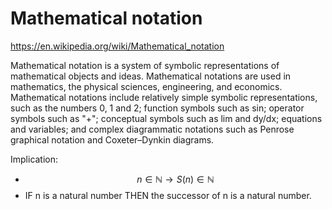 # Mathematical notation

https://en.wikipedia.org/wiki/Mathematical_notation

Mathematical notation is a system of symbolic representations of mathematical objects and ideas. Mathematical notations are used in mathematics, the physical sciences, engineering, and economics. Mathematical notations include relatively simple symbolic representations, such as the numbers 0, 1 and 2; function symbols such as sin; operator symbols such as "+"; conceptual symbols such as lim and dy/dx; equations and variables; and complex diagrammatic notations such as Penrose graphical notation and Coxeter–Dynkin diagrams.


Implication:
- $$n \in \mathbb{N} \to S(n)\in \mathbb{N}$$    
- IF n is a natural number THEN the successor of n is a natural number.
